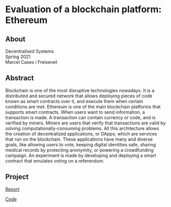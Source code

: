 # Evaluation of a blockchain platform: Ethereum

## About

Decentralised Systems  
Spring 2021  
Marcel Cases i Freixenet  

## Abstract

Blockchain is one of the most disruptive technologies nowadays. It is a distributed and secured network that allows deploying pieces of code known as smart contracts over it, and execute them when certain conditions are met. Ethereum is one of the main blockchain platforms that supports smart contracts. When users want to send information, a transaction is made. A transaction can contain currency or code, and is verified by miners. Miners are users that verify that transactions are valid by solving computationally-consuming problems. All this architecture allows the creation of decentralized applications, or DApps, which are services that run on the blockchain. These applications have many and diverse goals, like allowing users to vote, keeping digital identities safe, sharing medical records by protecting anonymity, or powering a crowdfunding campaign. An experiment is made by developing and deploying a smart contract that emulates voting on a referendum.

## Project

[Report](report/master.pdf)

[Code](hands-on/referendum/contracts/Referendum.sol)
